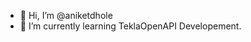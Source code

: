 - 👋 Hi, I’m @aniketdhole
- 🌱 I’m currently learning TeklaOpenAPI Developement.
  


<!---
aniketdhol/aniketdhol is a ✨ special ✨ repository because its `README.md` (this file) appears on your GitHub profile.
You can click the Preview link to take a look at your changes.
--->
